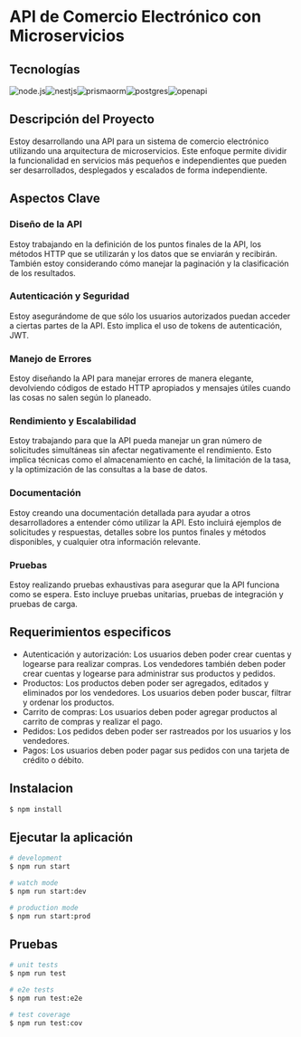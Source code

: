 # API de Comercio Electrónico con Microservicios

## Tecnologías
<div style="display:flex" align="center">
  <img src="https://img.shields.io/badge/Node.js-339933.svg?style=for-the-badge&logo=nodedotjs&logoColor=white" alt="node.js">
  <img src="https://img.shields.io/badge/NestJS-E0234E.svg?style=for-the-badge&logo=NestJS&logoColor=white" alt="nestjs">
  <img src="https://img.shields.io/badge/Prisma-2D3748.svg?style=for-the-badge&logo=Prisma&logoColor=white" alt="prismaorm">
  <img src="https://img.shields.io/badge/PostgreSQL-4169E1.svg?style=for-the-badge&logo=PostgreSQL&logoColor=white" alt="postgres">
  <img src="https://img.shields.io/badge/OpenAPI%20Initiative-6BA539.svg?style=for-the-badge&logo=OpenAPI-Initiative&logoColor=white" alt="openapi">
</div>


## Descripción del Proyecto

Estoy desarrollando una API para un sistema de comercio electrónico utilizando una arquitectura de microservicios. Este enfoque permite dividir la funcionalidad en servicios más pequeños e independientes que pueden ser desarrollados, desplegados y escalados de forma independiente.

## Aspectos Clave

### Diseño de la API

Estoy trabajando en la definición de los puntos finales de la API, los métodos HTTP que se utilizarán y los datos que se enviarán y recibirán. También estoy considerando cómo manejar la paginación y la clasificación de los resultados.

### Autenticación y Seguridad

Estoy asegurándome de que sólo los usuarios autorizados puedan acceder a ciertas partes de la API. Esto implica el uso de tokens de autenticación, JWT.

### Manejo de Errores

Estoy diseñando la API para manejar errores de manera elegante, devolviendo códigos de estado HTTP apropiados y mensajes útiles cuando las cosas no salen según lo planeado.

### Rendimiento y Escalabilidad

Estoy trabajando para que la API pueda manejar un gran número de solicitudes simultáneas sin afectar negativamente el rendimiento. Esto implica técnicas como el almacenamiento en caché, la limitación de la tasa, y la optimización de las consultas a la base de datos.

### Documentación

Estoy creando una documentación detallada para ayudar a otros desarrolladores a entender cómo utilizar la API. Esto incluirá ejemplos de solicitudes y respuestas, detalles sobre los puntos finales y métodos disponibles, y cualquier otra información relevante.

### Pruebas

Estoy realizando pruebas exhaustivas para asegurar que la API funciona como se espera. Esto incluye pruebas unitarias, pruebas de integración y pruebas de carga.

## Requerimientos especificos

- Autenticación y autorización: Los usuarios deben poder crear cuentas y logearse para realizar compras. Los vendedores también deben poder crear cuentas y logearse para administrar sus productos y pedidos.
- Productos: Los productos deben poder ser agregados, editados y eliminados por los vendedores. Los usuarios deben poder buscar, filtrar y ordenar los productos.
- Carrito de compras: Los usuarios deben poder agregar productos al carrito de compras y realizar el pago.
- Pedidos: Los pedidos deben poder ser rastreados por los usuarios y los vendedores.
- Pagos: Los usuarios deben poder pagar sus pedidos con una tarjeta de crédito o débito.

## Instalacion

```bash
$ npm install
```

## Ejecutar la aplicación

```bash
# development
$ npm run start

# watch mode
$ npm run start:dev

# production mode
$ npm run start:prod
```

## Pruebas

```bash
# unit tests
$ npm run test

# e2e tests
$ npm run test:e2e

# test coverage
$ npm run test:cov
```
